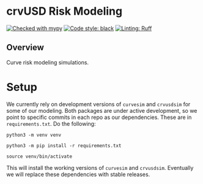 crvUSD Risk Modeling
=======================================

[![Checked with mypy](https://www.mypy-lang.org/static/mypy_badge.svg)](https://mypy-lang.org/)
[![Code style: black](https://img.shields.io/badge/code%20style-black-000000.svg)](https://github.com/psf/black)
[![Linting: Ruff](https://img.shields.io/endpoint?url=https://raw.githubusercontent.com/charliermarsh/ruff/main/assets/badge/v2.json)](https://github.com/astral-sh/ruff)

Overview
---
Curve risk modeling simulations.

# Setup

We currently rely on development versions of `curvesim` and `crvusdsim` for some of our modeling. Both packages are under active development, so we point to specific commits in each repo as our dependencies. These are in `requirements.txt`. Do the following:

```
python3 -m venv venv
```

```
python3 -m pip install -r requirements.txt
```

```
source venv/bin/activate
```

This will install the working versions of `curvesim` and `crvusdsim`. Eventually we will replace these dependencies with stable releases.